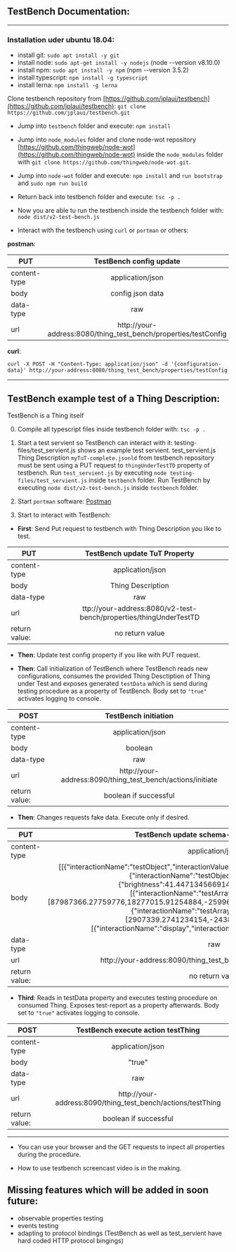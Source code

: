 ## TestBench Documentation:
___

### Installation uder ubuntu 18.04:

- install git: `sudo apt install -y git`
- install node: `sudo apt-get install -y nodejs` (node --version v8.10.0)
- install npm: `sudo apt install -y npm` (npm --version 3.5.2)
- install typescript: `npm install -g typescript`
- install lerna: `npm install -g lerna`

Clone testbench repository from [https://github.com/jplaui/testbench](https://github.com/jplaui/testbench): `git clone https://github.com/jplaui/testbench.git`

- Jump into `testbench` folder and execute: `npm install`
- Jump into `node_modules` folder and clone node-wot repository [https://github.com/thingweb/node-wot](https://github.com/thingweb/node-wot) inside the `node_modules` folder with `git clone https://github.com/thingweb/node-wot.git`.
- Jump into `node-wot` folder and execute: `npm install` and `run bootstrap` and `sudo npm run build`

- Return back into testbench folder and execute: `tsc -p .`
- Now you are able tu run the testbench inside the testbench folder with: `node dist/v2-test-bench.js`
- Interact with the testbench using `curl` or `portman` or others:

**postman**:

| **PUT** | TestBench config update |
| ------------- |:-------------:|
| content-type      | application/json | 
| body      |  config json data   | 
| data-type | raw |
| url | http://your-address:8080/thing_test_bench/properties/testConfig | 

**curl**:

`curl -X POST -H "Content-Type: application/json" -d '{configuration-data}' http://your-address:8080/thing_test_bench/properties/testConfig`

___

## TestBench example test of a Thing Description:
TestBench is a Thing itself

0. Compile all typescript files inside testbench folder with: `tsc -p .`

1. Start a test servient so TestBench can interact with it: testing-files/test_servient.js shows an example test servient. test_servient.js Thing Description `myTuT-complete.jsonld` from testbench repository must be sent using a PUT request to `thingUnderTestTD` property of testbench. Run `test_servient.js` by executing `node testing-files/test_servient.js` inside `testbench` folder. Run TestBench by executing `node dist/v2-test-bench.js` inside `testbench` folder.

2. Start `portman` software: [Postman](https://www.getpostman.com/)

3. Start to interact with TestBench:

- **First**: Send Put request to testbench with Thing Description you like to test.

| **PUT** | TestBench update TuT Property |
| ------------- |:-------------:|
| content-type      | application/json | 
| body      |  Thing Description   | 
| data-type | raw |
| url | ttp://your-address:8080/v2-test-bench/properties/thingUnderTestTD |
| return value: | no return value |

- **Then**: Update test config property if you like with PUT request.

- **Then**: Call initialization of TestBench where TestBench reads new configurations, consumes the provided Thing Desctiption of Thing under Test and exposes generated `testData` which is send during testing procedure as a property of TestBench. Body set to `"true"` activates logging to console.

| **POST** | TestBench initiation |
| ------------- |:-------------:|
| content-type      | application/json | 
| body      |  boolean   | 
| data-type | raw |
| url | http://your-address:8090/thing_test_bench/actions/initiate |
| return value: | boolean if successful |


- **Then**: Changes requests fake data. Execute only if desired.

| **PUT** | TestBench update schema-faker request data |
| ------------- |:-------------:|
| content-type      | application/json | 
| body      |  [[\{"interactionName":"testObject","interactionValue":\{"brightness":50,"status":"my change"\}\},\{"interactionName":"testObject","interactionValue":\{"brightness":41.447134566914734,"status":"ut aut"\}\}],[\{"interactionName":"testArray","interactionValue":[87987366.27759776,18277015.91254884,-25996637.898988828,-31082548.946999773]\},\{"interactionName":"testArray","interactionValue":[2907339.2741234154,-24383724.353494212]}],[\{"interactionName":"display","interactionValue":"eu ad laborum"\}, ... ], ... ]  | 
| data-type | raw |
| url | http://your-address:8090/thing_test_bench/actions/updateRequests |
| return value: | no return value |

- **Third**: Reads in testData property and executes testing procedure on consumed Thing. Exposes test-report as a property afterwards. Body set to `"true"` activates logging to console.

| **POST** | TestBench execute action testThing |
| ------------- |:-------------:|
| content-type      | application/json | 
| body      |  "true"   | 
| data-type | raw |
| url | http://your-address:8090/thing_test_bench/actions/testThing | 
| return value: | boolean if successful |

***

- You can use your browser and the GET requests to inpect all properties during the procedure.

- How to use testbench screencast video is in the making.


## Missing features which will be added in soon future:

- observable properties testing
- events testing
- adapting to protocol bindings (TestBench as well as test_servient have hard coded HTTP protocol bingings)

